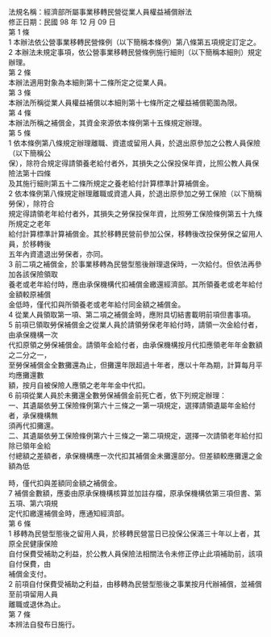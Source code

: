 法規名稱：經濟部所屬事業移轉民營從業人員權益補償辦法  
修正日期：民國 98 年 12 月 09 日  
第 1 條  
1 本辦法依公營事業移轉民營條例（以下簡稱本條例）第八條第五項規定訂定之。  
2 本辦法未規定事項，依公營事業移轉民營條例施行細則（以下簡稱本細則）規定辦理。  
第 2 條  
本辦法適用對象為本細則第十二條所定之從業人員。  
第 3 條  
本辦法所稱從業人員權益補償以本細則第十七條所定之權益補償範圍為限。  
第 4 條  
本辦法所稱之補償金，其資金來源依本條例第十五條規定辦理。  
第 5 條  
1 依本條例第八條規定辦理離職、資遣或留用人員，於退出原參加之公教人員保險（以下簡稱公  
保），除符合規定得請領養老給付者外，其損失之公保投保年資，比照公教人員保險法第十四條  
及其施行細則第五十二條所規定之養老給付計算標準計算補償金。  
2 依本條例第八條規定辦理離職或資遣人員，於退出原參加之勞工保險（以下簡稱勞保），除符合  
規定得請領老年給付者外，其損失之勞保投保年資，比照勞工保險條例第五十九條所規定之老年  
給付計算標準計算補償金。其於移轉民營前參加公保，移轉後改投保勞保之留用人員，於移轉後  
五年內資遣退出勞保者，亦同。  
3 前二項之補償金，於事業移轉為民營型態後辦理退保時，一次給付。但依法再參加各該保險領取  
養老或老年給付時，應由承保機構代扣補償金繳還經濟部。其所領養老或老年給付金額較原補償  
金低時，僅代扣與所領養老或老年給付同金額之補償金。  
4 從業人員領取第一項、第二項之補償金時，應附具切結書載明前項但書事項。  
5 前項已領取勞保補償金之從業人員於請領勞保老年給付時，請領一次金給付者，由承保機構一次  
代扣原領之勞保補償金。請領年金給付者，由承保機構按月代扣應領老年年金數額之二分之一，  
至勞保補償金全數攤還為止，但攤還年限超過十年者，應以十年為期，計算每月平均應攤還數  
額，按月自被保險人應領之老年年金中代扣。  
6 前項從業人員於未攤還全數勞保補償金前死亡者，依下列規定辦理：  
一、其遺屬依勞工保險條例第六十三條之一第一項規定，選擇請領遺屬年金給付者，承保機構無  
須再代扣攤還。  
二、其遺屬依勞工保險條例第六十三條之一第二項規定，選擇一次請領老年給付扣除已領年金給  
付總額之差額者，承保機構應一次代扣其補償金未攤還部分。但差額較應攤還之金額為低  


時，僅代扣與差額同金額之補償金。  
7 補償金數額，應委由原承保機構核算並加註存檔，原承保機構依第三項但書、第五項、第六項規  
定代扣繳還補償金時，應通知經濟部。  
第 6 條  
1 移轉為民營型態後之留用人員，於移轉民營當日已投保公保滿三十年以上者，其原全民健康保險  
自付保費受補助之利益，於公教人員保險法相關法令未修正停止此項補助前，該項自付保費，由  
補償金支付。  
2 前項自付保費受補助之利益，由移轉為民營型態後之事業按月代辦補償，並補償至前項留用人員  
離職或退休為止。  
第 7 條  
本辨法自發布日施行。  


